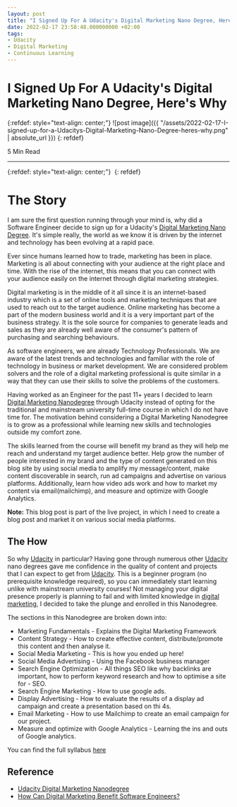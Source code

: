 ```yaml
---
layout: post
title: "I Signed Up For A Udacity's Digital Marketing Nano Degree, Here's Why!"
date: 2022-02-17 23:58:48.000000000 +02:00
tags:
- Udacity
- Digital Marketing
- Continuous Learning
---
```

# I Signed Up For A Udacity's Digital Marketing Nano Degree, Here's Why

{:refdef: style="text-align: center;"}
![post image]({{ "/assets/2022-02-17-I-signed-up-for-a-Udacitys-Digital-Marketing-Nano-Degree-heres-why.png" | absolute_url }})
{: refdef}

5 Min Read

---
{:refdef: style="text-align: center;"}
<a id="nd018" href="https://imp.i115008.net/c/2851051/788805/11298?prodsku=nd018&u=https%3A%2F%2Fwww.udacity.com%2Fcourse%2Fdigital-marketing-nanodegree--nd018&intsrc=PUI2_5678" target="_top"><img src="https://d20vrrgs8k4bvw.cloudfront.net/images/degrees/nd018/nd-card.jpg" border="0" alt=""/></a>
{: refdef}

# The Story

I am sure the first question running through your mind is, why did a Software Engineer decide to sign up for a Udacity's [Digital Marketing Nano Degree](https://imp.i115008.net/do3X5K). It's simple really, the world as we know it is driven by the internet and technology has been evolving at a rapid pace.

Ever since humans learned how to trade, marketing has been in place. Marketing is all about connecting with your audience at the right place and time. With the rise of the internet, this means that you can connect with your audience easily on the internet through digital marketing strategies.

Digital marketing is in the middle of it all since it is an internet-based industry which is a set of online tools and marketing techniques that are used to reach out to the target audience. Online marketing has become a part of the modern business world and it is a very important part of the business strategy. It is the sole source for companies to generate leads and sales as they are already well aware of the consumer's pattern of purchasing and searching behaviours.

As software engineers, we are already Technology Professionals. We are aware of the latest trends and technologies and familiar with the role of technology in business or market development. We are considered problem solvers and the role of a digital marketing professional is quite similar in a way that they can use their skills to solve the problems of the customers.

Having worked as an Engineer for the past 11+ years I decided to learn [Digital Marketing Nanodegree](https://imp.i115008.net/do3X5K) through Udacity instead of opting for the traditional and mainstream university full-time course in which I do not have time for. The motivation behind considering a Digital Marketing Nanodegree is to grow as a professional while learning new skills and technologies outside my comfort zone.

The skills learned from the course will benefit my brand as they will help me reach and understand my target audience better. Help grow the number of people interested in my brand and the type of content generated on this blog site by using social media to amplify my message/content, make content discoverable in search, run ad campaigns and advertise on various platforms. Additionally, learn how video ads work and how to market my content via email(mailchimp), and measure and optimize with Google Analytics.

**Note:** This blog post is part of the live project, in which I need to create a blog post and market it on various social media platforms.

## The How

So why [Udacity](https://www.udacity.com/) in particular? Having gone through numerous other [Udacity](https://www.udacity.com/) nano degrees gave me confidence in the quality of content and projects that I can expect to get from [Udacity](https://www.udacity.com/). This is a beginner program (no prerequisite knowledge required), so you can immediately start learning unlike with mainstream university courses! Not managing your digital presence properly is planning to fail and with limited knowledge in [digital marketing](https://imp.i115008.net/do3X5K), I decided to take the plunge and enrolled in this Nanodegree.

The sections in this Nanodegree are broken down into:

- Marketing Fundamentals - Explains the Digital Marketing Framework
- Content Strategy - How to create effective content, distribute/promote this content and then analyse it.
- Social Media Marketing - This is how you ended up here!
- Social Media Advertising - Using the Facebook business manager
- Search Engine Optimization - All things SEO like why backlinks are important, how to perform keyword research and how to optimise a site for - SEO.
- Search Engine Marketing - How to use google ads.
- Display Advertising - How to evaluate the results of a display ad campaign and create a presentation based on thi     4s.
- Email Marketing - How to use Mailchimp to create an email campaign for our project.
- Measure and optimize with Google Analytics - Learning the ins and outs of Google analytics.

You can find the full syllabus [here](https://d20vrrgs8k4bvw.cloudfront.net/documents/en-US/DMND+Syllabus+(2).pdf)

## Reference

- [Udacity Digital Marketing Nanodegree](https://imp.i115008.net/do3X5K)
- [How Can Digital Marketing Benefit Software Engineers?](https://digiperform.com/how-can-digital-marketing-benefit-software-engineers)
